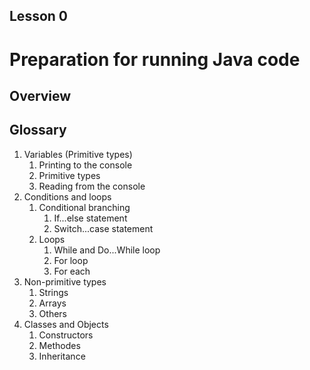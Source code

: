 ## Lesson 0
# Preparation for running Java code 
## Overview
## Glossary
1. Variables (Primitive types)
	1. Printing to the console
	2. Primitive types
	3. Reading from the console
2. Conditions and loops
	1. Conditional branching
		1. If...else statement
		2. Switch...case statement
	2. Loops
		1. While and Do...While loop
		2. For loop
		3. For each
3. Non-primitive types
	1. Strings
	2. Arrays
	3. Others
4. Classes and Objects
	1. Constructors
	2. Methodes
	3. Inheritance